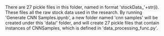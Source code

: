 There are 27 pickle files in this folder, named in format 'stockData_'+str(i). These files all the raw stock data used in the research.
By running 'Generate CNN Samples.ipynb', a new folder named 'cnn samples' will be created under this 'data/' folder, and will create 27
pickle files that contain instances of CNNSamples, which is defined in 'data_processing_func.py'.
